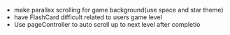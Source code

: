 - make parallax scrolling for game background(use space and star theme)
- have FlashCard difficult related to users game level
- Use pageController to auto scroll up to next level after completio
